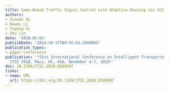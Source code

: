 ```yaml
---
title: Game-Based Traffic Signal Control with Adaptive Routing via V2I
authors:
- Yunwen Xu
- Dewei Li
- Yugeng Xi
- Shu Lin
date: '2018-01-01'
publishDate: '2024-10-17T09:55:53.266984Z'
publication_types:
- paper-conference
publication: '*21st International Conference on Intelligent Transportation Systems,
  ITSC 2018, Maui, HI, USA, November 4-7, 2018*'
doi: 10.1109/ITSC.2018.8569587
links:
- name: URL
  url: https://doi.org/10.1109/ITSC.2018.8569587
---
```

